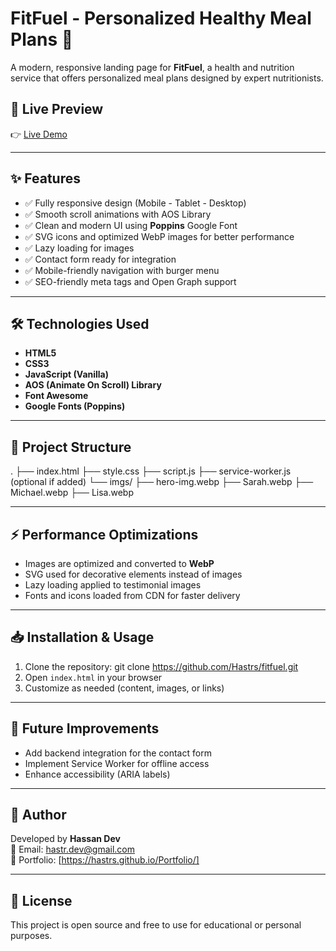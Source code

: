 # FitFuel - Personalized Healthy Meal Plans 🌱

A modern, responsive landing page for **FitFuel**, a health and nutrition service that offers personalized meal plans designed by expert nutritionists.

## 🚀 Live Preview
👉 [Live Demo](https://hastrs.github.io/FitFuel/) 

---

## ✨ Features
- ✅ Fully responsive design (Mobile - Tablet - Desktop)
- ✅ Smooth scroll animations with AOS Library
- ✅ Clean and modern UI using **Poppins** Google Font
- ✅ SVG icons and optimized WebP images for better performance
- ✅ Lazy loading for images
- ✅ Contact form ready for integration
- ✅ Mobile-friendly navigation with burger menu
- ✅ SEO-friendly meta tags and Open Graph support

---

## 🛠 Technologies Used
- **HTML5**
- **CSS3**
- **JavaScript (Vanilla)**
- **AOS (Animate On Scroll) Library**
- **Font Awesome**
- **Google Fonts (Poppins)**

---
## 📂 Project Structure
.
├── index.html
├── style.css
├── script.js
├── service-worker.js  (optional if added)
└── imgs/
    ├── hero-img.webp
    ├── Sarah.webp
    ├── Michael.webp
    ├── Lisa.webp

---

## ⚡ Performance Optimizations
- Images are optimized and converted to **WebP**
- SVG used for decorative elements instead of images
- Lazy loading applied to testimonial images
- Fonts and icons loaded from CDN for faster delivery

---

## 📥 Installation & Usage
1. Clone the repository:
git clone https://github.com/Hastrs/fitfuel.git
2. Open `index.html` in your browser
3. Customize as needed (content, images, or links)

---

## 🧠 Future Improvements
- Add backend integration for the contact form
- Implement Service Worker for offline access
- Enhance accessibility (ARIA labels)

---

## 🙌 Author
Developed by **Hassan Dev**  
📧 Email: hastr.dev@gmail.com  
🔗 Portfolio: [https://hastrs.github.io/Portfolio/]

---

## 📝 License
This project is open source and free to use for educational or personal purposes.

